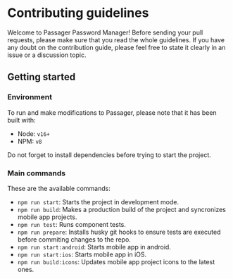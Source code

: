 # Contributing guidelines

Welcome to Passager Password Manager! Before sending your pull requests, please make sure that you read the whole guidelines. If you have any doubt on the contribution guide, please feel free to state it clearly in an issue or a discussion topic.

## Getting started

### Environment

To run and make modifications to Passager, please note that it has been built with:

* Node: `v16+`
* NPM: `v8`

Do not forget to install dependencies before trying to start the project.

### Main commands

These are the available commands:

* `npm run start`: Starts the project in development mode.
* `npm run build`: Makes a production build of the project and syncronizes mobile app projects.
* `npm run test`: Runs component tests.
* `npm run prepare`: Installs husky git hooks to ensure tests are executed before commiting changes to the repo.
* `npm run start:android`: Starts mobile app in android.
* `npm run start:ios`: Starts mobile app in iOS.
* `npm run build:icons`: Updates mobile app project icons to the latest ones.
